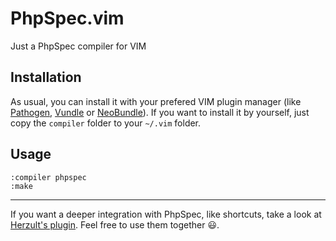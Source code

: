 PhpSpec.vim
===========

Just a PhpSpec compiler for VIM

Installation
------------

As usual, you can install it with your prefered VIM plugin manager (like [Pathogen](https://github.com/tpope/vim-pathogen), [Vundle](https://github.com/gmarik/vundle) or [NeoBundle](https://github.com/Shougo/neobundle.vim)).
If you want to install it by yourself, just copy the `compiler` folder to your `~/.vim` folder.

Usage
-----

```vim
:compiler phpspec
:make
```

---

If you want a deeper integration with PhpSpec, like shortcuts, take a look at [Herzult's plugin](https://github.com/Herzult/phpspec-vim). Feel free to use them together :smiley:.
